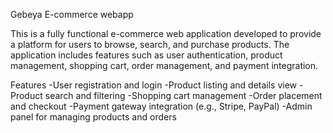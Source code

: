 Gebeya E-commerce webapp

This is a fully functional e-commerce web application developed to provide a platform for users to browse, search, and purchase products. The application includes features such as user authentication, product management, shopping cart, order management, and payment integration.


Features
-User registration and login
-Product listing and details view
-Product search and filtering
-Shopping cart management
-Order placement and checkout
-Payment gateway integration (e.g., Stripe, PayPal)
-Admin panel for managing products and orders
